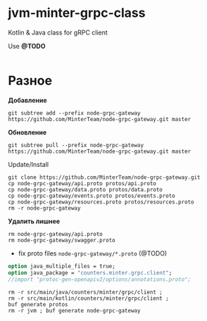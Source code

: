 # jvm-minter-grpc-class
Kotlin &amp; Java class for gRPC client

Use
 **@TODO**

```shell

```


# Разное
**Добавление**
```shell
git subtree add --prefix node-grpc-gateway https://github.com/MinterTeam/node-grpc-gateway.git master
```
**Обновление**
```shell
git subtree pull --prefix node-grpc-gateway https://github.com/MinterTeam/node-grpc-gateway.git master
```

Update/Install
```shell
git clone https://github.com/MinterTeam/node-grpc-gateway.git
cp node-grpc-gateway/api.proto protos/api.proto
cp node-grpc-gateway/data.proto protos/data.proto
cp node-grpc-gateway/events.proto protos/events.proto
cp node-grpc-gateway/resources.proto protos/resources.proto
rm -r node-grpc-gateway

```

**Удалить лишнее**
```shell
rm node-grpc-gateway/api.proto
rm node-grpc-gateway/swagger.proto
```
- fix proto files `node-grpc-gateway/*.proto` (@TODO)
```protobuf
option java_multiple_files = true;
option java_package = "counters.minter.grpc.client";
//import "protoc-gen-openapiv2/options/annotations.proto";
```


```shell
rm -r src/main/java/counters/minter/grpc/client ;
rm -r src/main/kotlin/counters/minter/grpc/client ;
buf generate protos
rm -r jvm ; buf generate node-grpc-gateway
```
